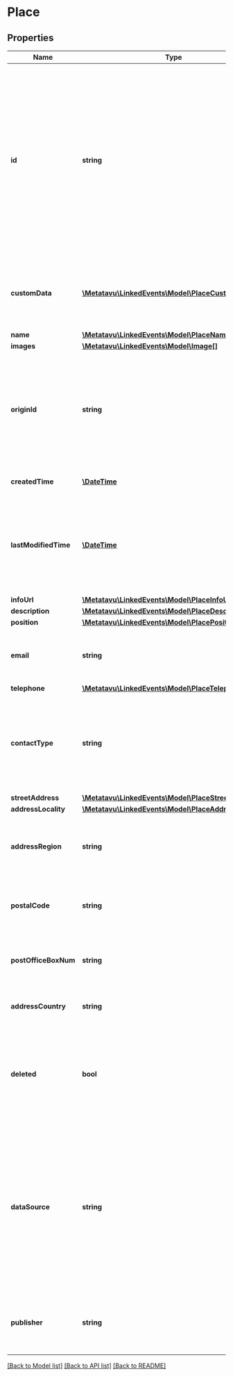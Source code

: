 # Place

## Properties
Name | Type | Description | Notes
------------ | ------------- | ------------- | -------------
**id** | **string** | Consists of source prefix and source specific identifier. These should be URIs uniquely identifying the place, and preferably also well formed http-URLs pointing to more information about the place. | [optional] 
**customData** | [**\Metatavu\LinkedEvents\Model\PlaceCustomData[]**](PlaceCustomData.md) | Key value field for custom data. FIXME: is there 6Aika-wide use case for this? | [optional] 
**name** | [**\Metatavu\LinkedEvents\Model\PlaceName**](PlaceName.md) |  | [optional] 
**images** | [**\Metatavu\LinkedEvents\Model\Image[]**](Image.md) |  | [optional] 
**originId** | **string** | Place identifier in the originating system, these should be in same format as id but variations are more likely than with id. | [optional] 
**createdTime** | [**\DateTime**](\DateTime.md) | Creation time for the place entry. | [optional] 
**lastModifiedTime** | [**\DateTime**](\DateTime.md) | Time this place was modified in the datastore behind the API (not necessarily in the originating system) | [optional] 
**infoUrl** | [**\Metatavu\LinkedEvents\Model\PlaceInfoUrl**](PlaceInfoUrl.md) |  | [optional] 
**description** | [**\Metatavu\LinkedEvents\Model\PlaceDescription**](PlaceDescription.md) |  | [optional] 
**position** | [**\Metatavu\LinkedEvents\Model\PlacePosition**](PlacePosition.md) |  | [optional] 
**email** | **string** | Contact email for the place, note that this is NOT multilingual | [optional] 
**telephone** | [**\Metatavu\LinkedEvents\Model\PlaceTelephone**](PlaceTelephone.md) |  | [optional] 
**contactType** | **string** | FIXME: this seems unused in Helsinki data. Does any 6Aika city have use for describing contact type? | [optional] 
**streetAddress** | [**\Metatavu\LinkedEvents\Model\PlaceStreetAddress**](PlaceStreetAddress.md) |  | [optional] 
**addressLocality** | [**\Metatavu\LinkedEvents\Model\PlaceAddressLocality**](PlaceAddressLocality.md) |  | [optional] 
**addressRegion** | **string** | Larger region for address (like states), not typically used in Finland | [optional] 
**postalCode** | **string** | Postal code of the location (as used by traditional mail) | [optional] 
**postOfficeBoxNum** | **string** | PO box for traditional mail, in case mail is not delivered to the building | [optional] 
**addressCountry** | **string** | Country for the place, NOT multilingual | [optional] 
**deleted** | **bool** | This place entry is not used anymore, but old events still reference it. This might be because of duplicate removal. | [optional] 
**dataSource** | **string** | Identifies the source for data, this is specific to API provider. This is useful for API users, as any data quality issues are likely to be specific to data source and workarounds can be applied as such. | [optional] 
**publisher** | **string** | Organization that provided the event that this place is associated with | [optional] 

[[Back to Model list]](../README.md#documentation-for-models) [[Back to API list]](../README.md#documentation-for-api-endpoints) [[Back to README]](../README.md)


